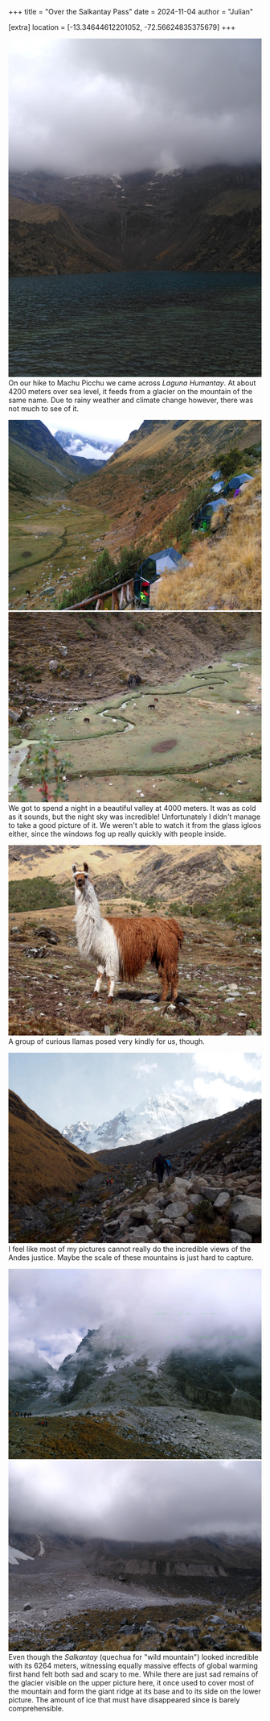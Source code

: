 +++
title = "Over the Salkantay Pass"
date = 2024-11-04
author = "Julian"

[extra]
location = [-13.34644612201052, -72.56624835375679]
+++

![A teal colored lagoon in front of grey mountains that reach into low hanging clouds](laguna.jpg)
On our hike to Machu Picchu we came across _Laguna Humantay_.
At about 4200 meters over sea level, it feeds from a glacier on the mountain of the same name.
Due to rainy weather and climate change however, there was not much to see of it.

![Glass igloos on the flank of a mountain with view into a long valley](camp.jpg)
![Horses feeding in a green valley with a small stream](horses.jpg)
We got to spend a night in a beautiful valley at 4000 meters.
It was as cold as it sounds, but the night sky was incredible!
Unfortunately I didn't manage to take a good picture of it.
We weren't able to watch it from the glass igloos either, since the windows fog up really quickly with people inside.

![A very woolly, brown and white llama looking into the camera](llama.jpg)
A group of curious llamas posed very kindly for us, though.

![Several people hiking towards snow-covered mountain peeks over rocky terrain](hike.jpg)
I feel like most of my pictures cannot really do the incredible views of the Andes justice.
Maybe the scale of these mountains is just hard to capture.

![A field of rocks in front of the Salkantay mountain, which reaches into the clouds](salkantay.jpg)
![A huge, ice-free ridge of rocks and rubble between mountains where a glacier used to be](glacier.jpg)
Even though the _Salkantay_ (quechua for "wild mountain") looked incredible with its 6264 meters, witnessing equally massive effects of global warming first hand felt both sad and scary to me.
While there are just sad remains of the glacier visible on the upper picture here, it once used to cover most of the mountain and form the giant ridge at its base and to its side on the lower picture.
The amount of ice that must have disappeared since is barely comprehensible.
